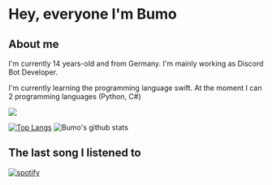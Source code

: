 # Hey, everyone I'm Bumo

## About me
I'm currently 14 years-old and from Germany. I'm mainly working as Discord Bot Developer. 

I'm currently learning the programming language swift. At the moment I can 2 programming languages (Python, C#)

<img src="https://img.shields.io/badge/bumothekid%231711-7289DA.svg?&style=for-the-badge&logo=discord&logoColor=white" />

[![Top Langs](https://github-readme-stats.vercel.app/api/top-langs/?username=BumoGaming&show_icons=true&theme=dracula&hide=prs,contribs)](https://github.com/anuraghazra/github-readme-stats)
![Bumo's github stats](https://github-readme-stats.vercel.app/api?username=BumoGaming&show_icons=true&theme=dracula&hide=prs,contribs)

## The last song I listened to
[![spotify](https://spotify-widget.vercel.app/current/i915ac4nlns3kd9xb6jnyf871)](https://open.spotify.com/user/i915ac4nlns3kd9xb6jnyf871)

[//]: # "## Something About Me!"

[//]: # "- 🔭 I have my own Discord Bot: [Elli][elli]"
[//]: # "- 🌱 I’m currently learning C# and HTML"
[//]: # "- 🥅 2021 Goals: Contribute more to Open Source projects"
[//]: # "- ⚡ Fun fact: If you see this you're Cool"
[//]: # "---"

[//]: # "[![Discord Bots](https://top.gg/api/widget/763778168825053254.svg)](https://top.gg/bot/763778168825053254)"

[//]: # "---"

[//]: # "[elli]: https://top.gg/bot/763778168825053254"

